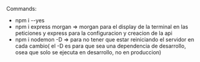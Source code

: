 Commands:
-  npm i --yes
-  npm i express morgan => morgan para el display de la terminal en las peticiones y express para la configuracion y creacion de la api
-  npm i nodemon -D => para no tener que estar reiniciando el servidor en cada cambio( el -D es para que sea una dependencia de desarrollo, osea que solo se ejecuta en desarrollo, no en produccion)